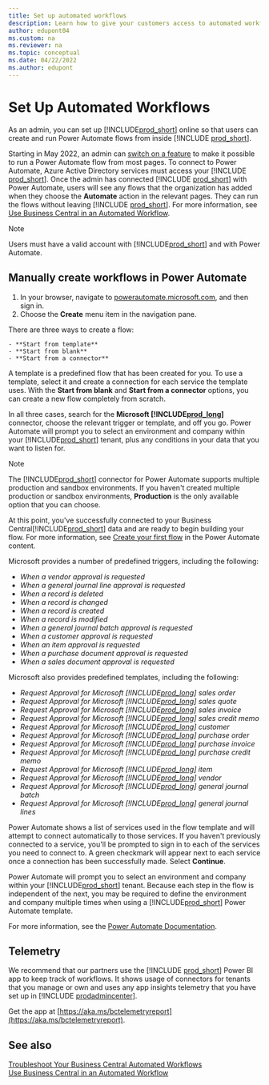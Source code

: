 ```yaml
---
title: Set up automated workflows
description: Learn how to give your customers access to automated workflows, so that they can run Power Automate flows from inside Business Central online.
author: edupont04
ms.custom: na
ms.reviewer: na
ms.topic: conceptual
ms.date: 04/22/2022
ms.author: edupont
---
```


# Set Up Automated Workflows

As an admin, you can set up [!INCLUDE[prod_short](../includes/prod_short.md)] online so that users can create and run Power Automate flows from inside [!INCLUDE [prod_short](../includes/prod_short.md)].  

Starting in May 2022, an admin can [switch on a feature](../administration/feature-management.md) to make it possible to run a Power Automate flow from most pages. To connect to Power Automate, Azure Active Directory services must access your [!INCLUDE [prod_short](../includes/prod_short.md)]. Once the admin has connected [!INCLUDE [prod_short](../includes/prod_short.md)] with Power Automate, users will see any flows that the organization has added when they choose the **Automate** action in the relevant pages. They can run the flows without leaving [!INCLUDE [prod_short](../includes/prod_short.md)]. For more information, see [Use Business Central in an Automated Workflow](/dynamics365/business-central/across-how-use-financials-data-source-flow).<!--check for renamed article-->  

> [!NOTE]  
> Users must have a valid account with [!INCLUDE[prod_short](../includes/prod_short.md)] and with Power Automate.  

## Manually create workflows in Power Automate

1. In your browser, navigate to [powerautomate.microsoft.com](https://powerautomate.microsoft.com), and then sign in.
2. Choose the **Create** menu item in the navigation pane.

  There are three ways to create a flow:

    - **Start from template**  
    - **Start from blank**  
    - **Start from a connector**  

  A template is a predefined flow that has been created for you. To use a template, select it and create a connection for each service the template uses. With the **Start from blank** and **Start from a connector** options, you can create a new flow completely from scratch.  

  In all three cases, search for the **Microsoft [!INCLUDE[prod_long](../includes/prod_long.md)]** connector, choose the relevant trigger or template, and off you go. Power Automate will prompt you to select an environment and company within your [!INCLUDE[prod_short](../includes/prod_short.md)] tenant, plus any conditions in your data that you want to listen for.

  > [!NOTE]
  > The [!INCLUDE[prod_short](../includes/prod_short.md)] connector for Power Automate supports multiple production and sandbox environments. If you haven't created multiple production or sandbox environments, **Production** is the only available option that you can choose.  

At this point, you've successfully connected to your Business Central[!INCLUDE[prod_short](../includes/prod_short.md)] data and are ready to begin building your flow. For more information, see [Create your first flow](/power-automate/getting-started) in the Power Automate content.

Microsoft provides a number of predefined triggers, including the following:  

- *When a vendor approval is requested*  
- *When a general journal line approval is requested*  
- *When a record is deleted*
- *When a record is changed*
- *When a record is created*
- *When a record is modified*
- *When a general journal batch approval is requested*  
- *When a customer approval is requested*
- *When an item approval is requested*
- *When a purchase document approval is requested*
- *When a sales document approval is requested*

Microsoft also provides predefined templates, including the following:

- *Request Approval for Microsoft [!INCLUDE[prod_long](../includes/prod_long.md)] sales order*
- *Request Approval for Microsoft [!INCLUDE[prod_long](../includes/prod_long.md)] sales quote*
- *Request Approval for Microsoft [!INCLUDE[prod_long](../includes/prod_long.md)] sales invoice*
- *Request Approval for Microsoft [!INCLUDE[prod_long](../includes/prod_long.md)] sales credit memo*
- *Request Approval for Microsoft [!INCLUDE[prod_long](../includes/prod_long.md)] customer*
- *Request Approval for Microsoft [!INCLUDE[prod_long](../includes/prod_long.md)] purchase order*
- *Request Approval for Microsoft [!INCLUDE[prod_long](../includes/prod_long.md)] purchase invoice*
- *Request Approval for Microsoft [!INCLUDE[prod_long](../includes/prod_long.md)] purchase credit memo*  
- *Request Approval for Microsoft [!INCLUDE[prod_long](../includes/prod_long.md)] item*
- *Request Approval for Microsoft [!INCLUDE[prod_long](../includes/prod_long.md)] vendor*
- *Request Approval for Microsoft [!INCLUDE[prod_long](../includes/prod_long.md)] general journal batch*  
- *Request Approval for Microsoft [!INCLUDE[prod_long](../includes/prod_long.md)] general journal lines*

Power Automate shows a list of services used in the flow template and will attempt to connect automatically to those services. If you haven't previously connected to a service, you'll be prompted to sign in to each of the services you need to connect to. A green checkmark will appear next to each service once a connection has been successfully made. Select **Continue**.

Power Automate will prompt you to select an environment and company within your [!INCLUDE[prod_short](../includes/prod_short.md)] tenant. Because each step in the flow is independent of the next, you may be required to define the environment and company multiple times when using a [!INCLUDE[prod_short](../includes/prod_short.md)] Power Automate template.

For more information, see the [Power Automate Documentation](/power-automate/getting-started).

## Telemetry

We recommend that our partners use the [!INCLUDE [prod_short](../includes/prod_short.md)] Power BI app to keep track of workflows. It shows usage of connectors for tenants that you manage or own​ and uses any app insights​ telemetry that​ you have set up in [!INCLUDE [prodadmincenter](../developer/includes/prodadmincenter.md)].  

Get the app at [https://aka.ms/bctelemetryreport](https://aka.ms/bctelemetryreport).  

## See also

[Troubleshoot Your Business Central Automated Workflows](/dynamics365/business-central/across-flow-troubleshoot)  
[Use Business Central in an Automated Workflow](/dynamics365/business-central/across-how-use-financials-data-source-flow)<!--keep an eye out for redirects-->  
